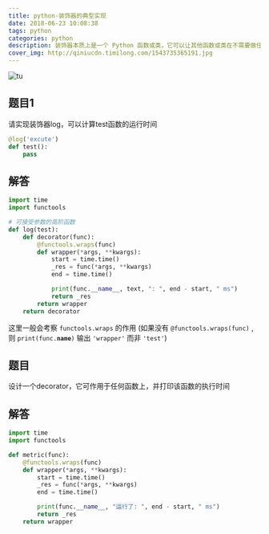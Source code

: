 ```yaml
---
title: python-装饰器的典型实现
date: 2018-06-23 10:08:38
tags: python
categories: python
description: 装饰器本质上是一个 Python 函数或类，它可以让其他函数或类在不需要做任何代码修改的前提下增加额外功能，装饰器的返回值也是一个函数/类对象。它经常用于有切面需求的场景，比如：插入日志、性能测试、事务处理、缓存、权限校验等场景，装饰器是解决这类问题的绝佳设计。有了装饰器，我们就可以抽离出大量与函数功能本身无关的雷同代码到装饰器中并继续重用。概括的讲，装饰器的作用就是为已经存在的对象添加额外的功能。
cover_img: http://qiniucdn.timilong.com/1543735365191.jpg
---
```


![tu](http://qiniucdn.timilong.com/1543735365191.jpg)

## 题目1

请实现装饰器log，可以计算test函数的运行时间
```python
@log('excute')
def test():
    pass
```

## 解答

```python
import time
import functools

# 可接受参数的高阶函数
def log(test):
    def decorator(func):
        @functools.wraps(func)
        def wrapper(*args, **kwargs):
            start = time.time()
            _res = func(*args, **kwargs)
            end = time.time()

            print(func.__name__, text, ": ", end - start, " ms")
            return _res
        return wrapper
    return decorator
```

这里一般会考察 <code>functools.wraps</code> 的作用
(如果没有 <code>@functools.wraps(func)</code> , 则 <code>print(func.__name__)</code> 输出 <code>'wrapper'</code> 而非 <code>'test'</code>)


## 题目

设计一个decorator，它可作用于任何函数上，并打印该函数的执行时间

## 解答

```python
import time
import functools

def metric(func):
    @functools.wraps(func)
    def wrapper(*args, **kwargs):
        start = time.time()
        _res = func(*args, **kwargs)
        end = time.time()

        print(func.__name__, "运行了: ", end - start, " ms")
        return _res
    return wrapper
```
